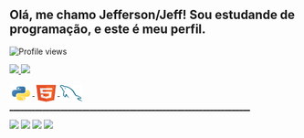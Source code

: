 ## Olá, me chamo Jefferson/Jeff! Sou estudande de programação, e este é meu perfil.

<p align="left"> <img src="https://komarev.com/ghpvc/?username=oficialjeffs&color=yellow" alt="Profile views" /> </p>
<div align="centro">
  <a href="https://github.com/oficialjeffs">
  <img height="150em" src="https://github-readme-stats.vercel.app/api?username=oficialjeffs&show_icons=true&theme=dark&include_all_commits=true&count_private=true"/>
  <img height="150em" src="https://github-readme-stats.vercel.app/api/top-langs/?username=oficialjeffs&layout=compact&langs_count=7&theme=dark"/>
</div>

  <div style="display: inline_block"><br>
  <img align="center" alt="Jeff-Python" height="30" width="40" src="https://raw.githubusercontent.com/devicons/devicon/master/icons/python/python-original.svg">
  <img align="center" alt="Jeff-html5" height="30" width="40" src="https://raw.githubusercontent.com/devicons/devicon/master/icons/html5/html5-original.svg">  
  <img align="center" alt="Jeff-MySQL" height="30" width="40" src="https://raw.githubusercontent.com/devicons/devicon/master/icons/mysql/mysql-original.svg"> 

    
</div>
  __________________________________________________________________
  <div> 
 
  <a href="https://instagram.com/oficialjeffs" target="_blank"><img src="https://img.shields.io/badge/-Instagram-%23E4405F?style=for-the-badge&logo=instagram&logoColor=white" target="_blank"></a>
 <a href="https://discord.gg/Sc42hFyFAu" target="_blank"><img src="https://img.shields.io/badge/Discord-7289DA?style=for-the-badge&logo=discord&logoColor=white" target="_blank"></a> 
  <a href = "mailto:jeffsantospersonal2@gmail.com"><img src="https://img.shields.io/badge/-Gmail-%23333?style=for-the-badge&logo=gmail&logoColor=white" target="_blank"></a>
  <a href="https://www.linkedin.com/in/santosjeffs/" target="_blank"><img src="https://img.shields.io/badge/-LinkedIn-%230077B5?style=for-the-badge&logo=linkedin&logoColor=white" target="_blank"></a> 
</div>
  
